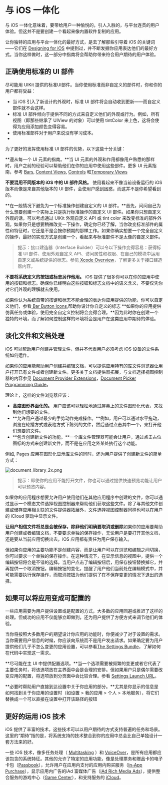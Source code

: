 # 与 iOS 一体化

与 iOS 一体化意味着，要带给用户一种愉悦的，引人入胜的，与平台连贯的用户体验。但这并不是要创建一个看起来像内置软件复制的应用。

让你独特的应用与平台一体化的最好方式，是去了解那些引导着 iOS 的关键词——它们在 [Designing for iOS](designing-for-ios.md) 中提到过，并不断发掘你应用表达他们的最好方式。当你这样做时，这一部分中指南将会帮助你带来符合用户期待的用户体验。

## 正确使用标准的 UI 部件

尽可能用 UIKit 提供的标准UI部件。当你使用标准而非自定义的部件时，你和你的用户都将受益：

- 当 iOS 引入了新设计的外观时，标准 UI 部件将会自动收到更新——而自定义部件就不会这样。
- 标准 UI 部件倾向于提供不同的方式来自定义他们的外观或行为。例如，所有视图（即那些继承了 UIView 的对象）可以使用 tintColor 来上色，这将会使得为应用添加颜色变得容易。
- 使用标准部件对于用户来说没有学习成本。
- 
为了更好的发挥使用标准 UI 部件的优势，以下这些十分关键：

**遵从每一个 UI 元素的指南。**当 UI 元素的外观和作用都像用户熟悉的那样时，用户之前的经验可以帮助他们在你的应用中使用这些部件。更多 UI 元素指南，参考 [Bars](bars.md), [Content Views](content-views.md), [Controls](controls.md) 和[Temporary Views](temporary-views.md)

**不要混用不同版本的 iOS 中的 UI 部件风格。** 使用看起来不像当前设备运行的 iOS 版本而像是来自其他版本的 UI 部件，会使用户感到困惑，而这并不是你希望看到的。

**在一般情况下避免为一个标准操作创建自定义的 UI 部件。**首先，问问自己为什么想要创建一个实际上只是执行标准操作的自定义 UI  部件。如果你只想自定义外观的话，可以考虑通过 UIKit 外观自定义 API 或 tint color 来改变标准的部件外观。如果你只是想要稍微改变一下操作，确定你已经了解，当你改变标准部件的属性和特征时，它还是不是会按你预期的那样工作。如果你确实想要一个完全自定义的操作，最好的实现方式是创建一个，看起来与标准部件不是太像的自定义部件。

>提示：接口建造器（Interface Builder）可以令以下操作变得容易：获得标准 UI 部件、使用外观自定义 API、访问属性和权限、在自己的模块中运用自定义或系统提供的标志。参见[ Xcode Overview](https://developer.apple.com/library/ios/documentation/ToolsLanguages/Conceptual/Xcode_Overview/index.html#//apple_ref/doc/uid/TP40010215)，了解更多关于接口建造器内容。

**不要将系统定义的按钮或标志另作他用。** iOS 提供了很多你可以在你的应用中使用的按钮和标志。确保你已经明白这些按钮和标志文档中的语义含义，不要仅凭你对它们外观的理解就去使用。

如果你认为系统自带的按键和标志不能合理的表达你应用提供的功能，你可以自定义他们，参看[ Bar Button Icons](bar-button-icons.md),帮助你设计你自定义的标志
**如果你的应用提供仿真任务或体验，使用完全自定义控制将会变得合理。**因为此时你在创建一个独特的环境，而了解如何控制这样的环境将会是用户在这类应用中期待的体验。

## 淡化文件和文档处理

iOS 可以帮助用户创建并管理文件，但并不代表用户必须考虑 iOS 设备的文件系统如何运作。

如果你的应用能帮助用户创建并编辑文档，可以提供应用特有的库文件浏览器让用户打开已有文件或者创建新文件。更多关于文档提供器拓展，与文档选择视图控制器的内容参见 [Document Provider Extensions](https://developer.apple.com/library/ios/documentation/UserExperience/Conceptual/MobileHIG/AppExtensions.html#//apple_ref/doc/uid/TP40006556-CH67-SW5)，[Document Picker Programming Guide](https://developer.apple.com/library/ios/documentation/FileManagement/Conceptual/DocumentPickerProgrammingGuide/Introduction/Introduction.html#//apple_ref/doc/uid/TP40014451)。

理论上，这样的文件浏览器应该：

- **高度图形界面化的。** 用户应该可以轻松地通过屏幕上的文件图形化代表，来找到他们想要的文件。
- **允许用户通过最少的手势动作完成操作。**例如，用户可以通过水平拖动，浏览在轮播方式或表格方式下陈列的文件，然后通过点击其中一个，来打开他们想要的文件。
- **包含创建新文件的功能。**一个库文件管理器可能会让用户，通过点击占位图标的方式来创建新文件，而不是在应用之外某处执行这个功能。

例如, Pages 应用在图形化显示库文件的同时，还为用户提供了创建新文件的简单方式：

![document_library_2x.png](images/document_library_2x.png)

>提示：即使你的应用不能打开文件，你也可以通过提供快速预览功能让用户可以预览内容。

如果你的应用程序想要允许用户使用他们在其他应用程序中创建的文件，你可以通过显示一个模态文件选择视图控制器来帮助他们获取这些文件。除了与其他文件创建或储存应用相关联的文件提供器拓展外，文件选择视图控制器同样也可以在用户的 iCloud 驱动中显示文件。

**让用户相信文件将总是会被保存，除非他们明确要取消或删除**如果你的应用要帮助用户创建或者编辑文档，不要要求单独的保存操作，无论用户是要打开其他文档，还是要从当前应用切换出去，iOS 应用都有责任为用户保存输入。

但如果你应用的主要功能不是创建内容，而是让用户可以在浏览和编辑之间切换，你可以要求一个单独的保存操作。在这种情况下，在显示信息的视图中，提供一个编辑按钮将会是不错的选择。当用户点击了编辑按钮后，用保存按钮替换掉它，并再提供一个取消按钮。编辑按钮的变化，提醒了用户他们当前处在编辑模式中，并可能需要执行保存操作，而取消按钮为他们提供了在不保存变更的情况下退出的选择。

## 如果可以将应用变成可配置的

一些应用需要为用户提供设置或是配置的方式，大多数的应用回避或推迟了这样的处理。但成功的应用不仅能够立即做到，还为用户提供了方便方式来调节他们的体验。

当你将按照大多数用户的期望设计你应用的功能时，你便减少了对于设置的需求。当你需要用户信息的时候，你应该向系统而不是用户发出请求。如果确定要为用户提供他们几乎不怎么变更的应用设置，可以参看[The Settings Bundle](https://developer.apple.com/library/ios/documentation/iPhone/Conceptual/iPhoneOSProgrammingGuide/Inter-AppCommunication/Inter-AppCommunication.html#//apple_ref/doc/uid/TP40007072-CH6-SW7)，了解如何在代码中实现这一需求。

**尽可能在主 UI 中提供配置选项。**当一个选项需要被频繁的变更或者它代表了主要任务时，将该选项放在主界面中会是合理的安排。但如果用户只是偶尔需要改变应用的配置，将选项放到分页面中会比较合理。参看 [Settings Launch URL](https://developer.apple.com/library/ios/documentation/UIKit/Reference/UIApplication_Class/index.html#//apple_ref/doc/constant_group/Settings_Launch_URL)。

**必要时帮助用户直接到达设置中关于你应用的部分。**尤其是你显示的信息是如何找到关于你应用的设置时（如设置 > 我的应用 > 个人 > 本地服务），将它们替换成一个可以直接在设置中打开该路径的按钮

## 更好的运用 iOS 技术

iOS 提供了丰富的技术，这些技术可以以用户期待的方式支持普遍的任务和场景。这里的“期待”指的是，将系统支持的技术整合到你的应用中总会比自己单独设计一套方法来的好。

一些 iOS 技术，像多任务处理（ [Multitasking](multitasking.md) ）和 [VoiceOver](voiceOver.md)，是所有应用都应该包含的系统特征。其他的允许了特定的应用功能，像是处理票务和赠品卡的电子卡包（[Passbook](passbook.md)），允许用户在应用内支付的应用内购买服务（[In-App Purchase](in-app-purchase)），显示应用内广告的iAd 富媒体广告（[iAd Rich Media Ads](iad-rich-media-ads.md)），提供整合服务的游戏中心（[Game Center](game-center.md)），和支持服务的 [iCloud](icloud.md)。


